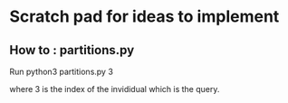 # Scratch pad for ideas to implement


## How to : partitions.py 

Run python3 partitions.py 3

where 3 is the index of the invididual which is the query.
